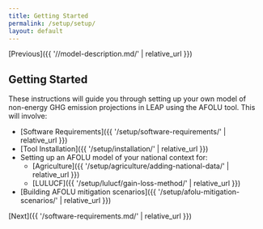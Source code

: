 ```yaml
---
title: Getting Started
permalink: /setup/setup/
layout: default
---
```


[Previous]({{ '//model-description.md/' | relative_url }})
## Getting Started

These instructions will guide you through setting up your own model of non-energy GHG emission projections in LEAP using the AFOLU tool. This will involve:
- [Software Requirements]({{ '/setup/software-requirements/' | relative_url }})
- [Tool Installation]({{ '/setup/installation/' | relative_url }})
- Setting up an AFOLU model of your national context for:
  - [Agriculture]({{ '/setup/agriculture/adding-national-data/' | relative_url }})
  - [LULUCF]({{ '/setup/lulucf/gain-loss-method/' | relative_url }})
- [Building AFOLU mitigation scenarios]({{ '/setup/afolu-mitigation-scenarios/' | relative_url }})

[Next]({{ '/software-requirements.md/' | relative_url }})
